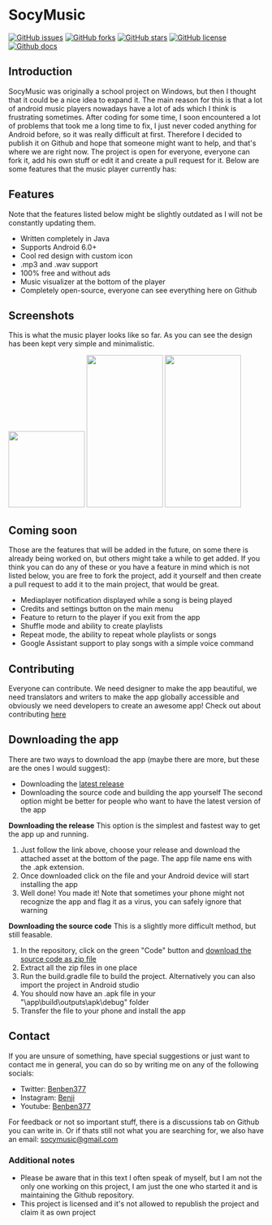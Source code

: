 # SocyMusic
[![GitHub issues](https://img.shields.io/github/issues/Benji377/SocyMusic)](https://github.com/Benji377/SocyMusic/issues) [![GitHub forks](https://img.shields.io/github/forks/Benji377/SocyMusic)](https://github.com/Benji377/SocyMusic/network) [![GitHub stars](https://img.shields.io/github/stars/Benji377/SocyMusic)](https://github.com/Benji377/SocyMusic/stargazers) [![GitHub license](https://img.shields.io/github/license/Benji377/SocyMusic)](https://github.com/Benji377/SocyMusic/blob/main/LICENSE) [![Github docs](https://readthedocs.org/projects/pip/badge)](https://socymusic.readthedocs.io/en/latest/index.html)

## Introduction
SocyMusic was originally a school project on Windows, but then I thought that it could be a nice idea to expand it. The main reason for this is that a lot of android music players nowadays have a lot of ads which I think is frustrating sometimes. After coding for some time, I soon encountered a lot of problems that took me a long time to fix, I just never coded anything for Android before, so it was really difficult at first. Therefore I decided to publish it on Github and hope that someone might want to help, and that's where we are right now. The project is open for everyone, everyone can fork it, add his own stuff or edit it and create a pull request for it. Below are some features that the music player currently has:

## Features
Note that the features listed below might be slightly outdated as I will not be constantly updating them.
- Written completely in Java
- Supports Android 6.0+
- Cool red design with custom icon
- .mp3 and .wav support
- 100% free and without ads
- Music visualizer at the bottom of the player
- Completely open-source, everyone can see everything here on Github

## Screenshots
This is what the music player looks like so far. As you can see the design has been kept very simple and minimalistic.

<img src="https://user-images.githubusercontent.com/50681275/119388676-e6692c00-bcca-11eb-8569-244e41e765d3.jpg" width="150" height="150">  <img src="https://user-images.githubusercontent.com/50681275/119388697-eb2de000-bcca-11eb-97f6-00b4c7d5daf9.jpg" width="150" height="300">  <img src="https://user-images.githubusercontent.com/50681275/119388684-e8cb8600-bcca-11eb-983b-2311b8a9a441.jpg" width="150" height="300">

## Coming soon
Those are the features that will be added in the future, on some there is already being worked on, but others might take a while to get added. If you think you can do any of these or you have a feature in mind which is not listed below, you are free to fork the project, add it yourself and then create a pull request to add it to the main project, that would be great.

- Mediaplayer notification displayed while a song is being played
- Credits and settings button on the main menu
- Feature to return to the player if you exit from the app
- Shuffle mode and ability to create playlists
- Repeat mode, the ability to repeat whole playlists or songs
- Google Assistant support to play songs with a simple voice command

## Contributing
Everyone can contribute. We need designer to make the app beautiful, we need translators and writers to make the app globally accessible and obviously we need developers to create an awesome app!
Check out about contributing [here](CONTRIBUTING.md)

## Downloading the app
There are two ways to download the app (maybe there are more, but these are the ones I would suggest):
- Downloading the [latest release](https://github.com/Benji377/SocyMusic/releases/latest)
- Downloading the source code and building the app yourself
The second option might be better for people who want to have the latest version of the app

**Downloading the release**
This option is the simplest and fastest way to get the app up and running. 
1. Just follow the link above, choose your release and download the attached asset at the bottom of the page. The app file name ens with the .apk extension.
2. Once downloaded click on the file and your Android device will start installing the app
3. Well done! You made it!
Note that sometimes your phone might not recognize the app and flag it as a virus, you can safely ignore that warning

**Downloading the source code**
This is a slightly more difficult method, but still feasable.
1. In the repository, click on the green "Code" button and [download the source code as zip file](https://github.com/Benji377/SocyMusic/archive/refs/heads/main.zip)
2. Extract all the zip files in one place
3. Run the build.gradle file to build the project. Alternatively you can also import the project in Android studio
4. You should now have an .apk file in your "\app\build\outputs\apk\debug" folder
5. Transfer the file to your phone and install the app

## Contact
If you are unsure of something, have special suggestions or just want to contact me in general, you can do so by writing me on any of the following socials:
- Twitter: [Benben377](https://twitter.com/Benben377)
- Instagram: [Benji](https://www.instagram.com/benji_the_one/)
- Youtube: [Benben377](https://www.youtube.com/channel/UCgkbKNjZCFy9EiToD5MK4O)

For feedback or not so important stuff, there is a discussions tab on Github you can write in.
Or if thats still not what you are searching for, we also have an email: socymusic@gmail.com

### Additional notes
- Please be aware that in this text I often speak of myself, but I am not the only one working on this project, I am just the one who started it and is maintaining the Github repository.
- This project is licensed and it's not allowed to republish the project and claim it as own project
